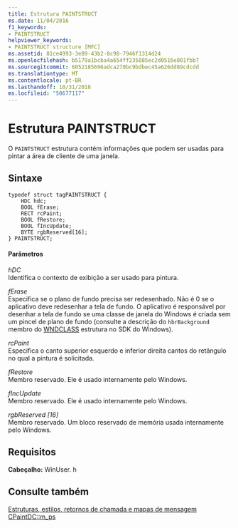 ```yaml
---
title: Estrutura PAINTSTRUCT
ms.date: 11/04/2016
f1_keywords:
- PAINTSTRUCT
helpviewer_keywords:
- PAINTSTRUCT structure [MFC]
ms.assetid: 81ce4993-3e89-43b2-8c98-7946f1314d24
ms.openlocfilehash: b5179a1bcba4a654ff235885ec2d0516e801fbb7
ms.sourcegitcommit: 6052185696adca270bc9bdbec45a626dd89cdcdd
ms.translationtype: MT
ms.contentlocale: pt-BR
ms.lasthandoff: 10/31/2018
ms.locfileid: "50677117"
---
```

# <a name="paintstruct-structure"></a>Estrutura PAINTSTRUCT

O `PAINTSTRUCT` estrutura contém informações que podem ser usadas para pintar a área de cliente de uma janela.

## <a name="syntax"></a>Sintaxe

```
typedef struct tagPAINTSTRUCT {
    HDC hdc;
    BOOL fErase;
    RECT rcPaint;
    BOOL fRestore;
    BOOL fIncUpdate;
    BYTE rgbReserved[16];
} PAINTSTRUCT;
```

#### <a name="parameters"></a>Parâmetros

*hDC*<br/>
Identifica o contexto de exibição a ser usado para pintura.

*fErase*<br/>
Especifica se o plano de fundo precisa ser redesenhado. Não é 0 se o aplicativo deve redesenhar a tela de fundo. O aplicativo é responsável por desenhar a tela de fundo se uma classe de janela do Windows é criada sem um pincel de plano de fundo (consulte a descrição do `hbrBackground` membro do [WNDCLASS](https://msdn.microsoft.com/library/windows/desktop/ms633576) estrutura no SDK do Windows).

*rcPaint*<br/>
Especifica o canto superior esquerdo e inferior direita cantos do retângulo no qual a pintura é solicitada.

*fRestore*<br/>
Membro reservado. Ele é usado internamente pelo Windows.

*fIncUpdate*<br/>
Membro reservado. Ele é usado internamente pelo Windows.

*rgbReserved [16]*<br/>
Membro reservado. Um bloco reservado de memória usada internamente pelo Windows.

## <a name="requirements"></a>Requisitos

**Cabeçalho:** WinUser. h

## <a name="see-also"></a>Consulte também

[Estruturas, estilos, retornos de chamada e mapas de mensagem](../../mfc/reference/structures-styles-callbacks-and-message-maps.md)<br/>
[CPaintDC::m_ps](../../mfc/reference/cpaintdc-class.md#m_ps)

